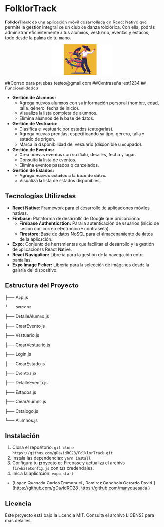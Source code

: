 # FolklorTrack

**FolklorTrack** es una aplicación móvil desarrollada en React Native que permite la gestión integral de un club de danza folclórica. Con ella, podrás administrar eficientemente a tus alumnos, vestuario, eventos y estados, todo desde la palma de tu mano.

<p align="center">
  <img src="/assets/Bailarines.jpg" alt="Logo de FolklorTrack" width="200"/>
</p>
##Correo para pruebas 
  testeo@gmail.com
##Contraseña
  test1234
## Funcionalidades

* **Gestión de Alumnos:**
    * Agrega nuevos alumnos con su información personal (nombre, edad, talla, género, fecha de inicio).
    * Visualiza la lista completa de alumnos.
    * Elimina alumnos de la base de datos.
* **Gestión de Vestuario:**
    * Clasifica el vestuario por estados (categorías).
    * Agrega nuevas prendas, especificando su tipo, género, talla y estado de origen.
    * Marca la disponibilidad del vestuario (disponible u ocupado).
* **Gestión de Eventos:**
    * Crea nuevos eventos con su título, detalles, fecha y lugar.
    * Consulta la lista de eventos.
    * Elimina eventos pasados o cancelados.
* **Gestión de Estados:**
    * Agrega nuevos estados a la base de datos.
    * Visualiza la lista de estados disponibles.

## Tecnologías Utilizadas

* **React Native:** Framework para el desarrollo de aplicaciones móviles nativas.
* **Firebase:** Plataforma de desarrollo de Google que proporciona:
    * **Firebase Authentication:** Para la autenticación de usuarios (inicio de sesión con correo electrónico y contraseña).
    * **Firestore:** Base de datos NoSQL para el almacenamiento de datos de la aplicación.
* **Expo:** Conjunto de herramientas que facilitan el desarrollo y la gestión de aplicaciones React Native.
* **React Navigation:** Librería para la gestión de la navegación entre pantallas.
* **Expo Image Picker:** Librería para la selección de imágenes desde la galería del dispositivo.

## Estructura del Proyecto
├── App.js

└── screens

├── DetalleAlumno.js

├── CrearEvento.js

├── Vestuario.js

├── CrearVestuario.js

├── Login.js

├── CrearEstado.js

├── Eventos.js

├── DetalleEvento.js

├── Estados.js

├── CrearAlumno.js

├── Catalogo.js

└── Alumnos.js


## Instalación

1. Clona el repositorio: `git clone https://github.com/gDavidRC28/FolklorTrack.git`
2. Instala las dependencias: `yarn install`
3. Configura tu proyecto de Firebase y actualiza el archivo `firebaseConfig.js` con tus credenciales.
4. Inicia la aplicación: `expo start`



* [Lopez Quesada Carlos Emmanuel , Ramirez Canchola  Gerardo David ](https://github.com/gDavidRC28 ,https://github.com/manyquesada )

## Licencia

Este proyecto está bajo la Licencia MIT. Consulta el archivo LICENSE para más detalles.
